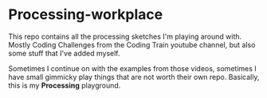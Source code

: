 # Processing-workplace
This repo contains all the processing sketches I'm playing around with. Mostly Coding Challenges from the Coding Train youtube channel, but also
some stuff that I've added myself. 

Sometimes I continue on with the examples from those videos, sometimes I have small gimmicky play things that are not worth their own repo.
Basically, this is my __Processing__ playground.

